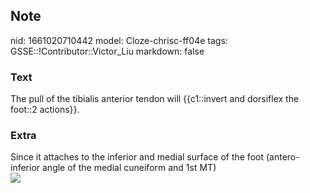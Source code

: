## Note
nid: 1661020710442
model: Cloze-chrisc-ff04e
tags: GSSE::!Contributor::Victor_Liu
markdown: false

### Text
The pull of the tibialis anterior tendon will {{c1::invert and dorsiflex the foot::2 actions}}.

### Extra
<div>
  Since it attaches to the inferior and medial surface of the foot
  (antero-inferior angle of the medial cuneiform and 1st MT)
</div><img src=
"paste-07661dde58807be0a863134703c5a8aab3e118e9.jpg">
